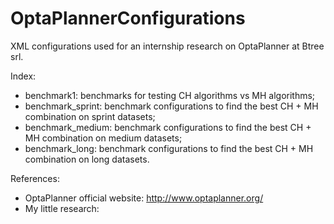 # OptaPlannerConfigurations

XML configurations used for an internship research on OptaPlanner at Btree srl.

Index:
- benchmark1: benchmarks for testing CH algorithms vs MH algorithms;
- benchmark_sprint: benchmark configurations to find the best CH + MH combination on sprint datasets;
- benchmark_medium: benchmark configurations to find the best CH + MH combination on medium datasets;
- benchmark_long: benchmark configurations to find the best CH + MH combination on long datasets.

References:
- OptaPlanner official website: http://www.optaplanner.org/
- My little research: 
